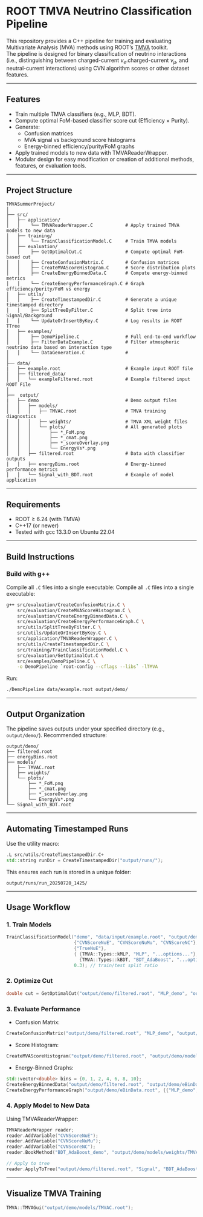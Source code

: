 # ROOT TMVA Neutrino Classification Pipeline

This repository provides a C++ pipeline for training and evaluating Multivariate Analysis (MVA) methods using ROOT’s [TMVA](https://root.cern.ch/tmva) toolkit.  
The pipeline is designed for binary classification of neutrino interactions (i.e., distinguishing between charged-current $\nu_e$.charged-current $\nu_\mu$, and neutral-current interactions) using CVN algorithm scores or other dataset features.

---

## Features
- Train multiple TMVA classifiers (e.g., MLP, BDT).
- Compute optimal FoM-based classifier score cut (Efficiency $\times$ Purity).
- Generate:
  - Confusion matrices
  - MVA signal vs background score histograms
  - Energy-binned efficiency/purity/FoM graphs
- Apply trained models to new data with TMVAReaderWrapper.
- Modular design for easy modification or creation of additional methods, features, or evaluation tools.

---

## Project Structure
```
TMVASummerProject/
│
├── src/
│   ├── application/
│   │    └── TMVAReaderWrapper.C            # Apply trained TMVA models to new data
│   ├── training/
│   │    └── TrainClassificationModel.C     # Train TMVA models
│   ├── evaluation/
│   │    ├── GetOptimalCut.C                # Compute optimal FoM-based cut
│   │    ├── CreateConfusionMatrix.C        # Confusion matrices
│   │    ├── CreateMVAScoreHistogram.C      # Score distribution plots
│   │    ├── CreateEnergyBinnedData.C       # Compute energy-binned metrics
│   │    └── CreateEnergyPerformanceGraph.C # Graph efficiency/purity/FoM vs energy
│   ├── utils/
│   │    ├── CreateTimestampedDir.C         # Generate a unique timestamped directory
│   │    ├── SplitTreeByFilter.C            # Split tree into Signal/Background
│   │    └── UpdateOrInsertByKey.C          # Log results in ROOT TTree
│   ├── examples/
│   │    ├── DemoPipeline.C                 # Full end-to-end workflow
│   │    ├── FilterDataExample.C            # Filter atmospheric neutrino data based on interaction type
│   │    └── DataGeneration.C               # 
│
├── data/
|   ├── example.root                        # Example input ROOT file
│   ├── filtered_data/
│   │   └── exampleFiltered.root            # Example filtered input ROOT File
│
├──  output/
|   ├── demo                                # Demo output files
│   │   ├── models/
│   │   │   ├── TMVAC.root                  # TMVA training diagnostics
│   │   │   ├── weights/                    # TMVA XML weight files
│   │   │   └── plots/                      # All generated plots
│   │   │       ├── *_FoM.png
│   │   │       ├── *_cmat.png
│   │   │       ├── *_scoreOverlay.png
│   │   │       └── EnergyVs*.png
│   │   ├── filtered.root                   # Data with classifier outputs
│   │   ├── energyBins.root                 # Energy-binned performance metrics
│   │   └── Signal_with_BDT.root            # Example of model application
```

---

## Requirements
- ROOT ≥ 6.24 (with TMVA)
- C++17 (or newer)
- Tested with gcc 13.3.0 on Ubuntu 22.04

---

## Build Instructions

### Build with g++
Compile all `.C` files into a single executable:
Compile all `.C` files into a single executable:
```bash
g++ src/evaluation/CreateConfusionMatrix.C \
    src/evaluation/CreateMVAScoreHistogram.C \
    src/evaluation/CreateEnergyBinnedData.C \
    src/evaluation/CreateEnergyPerformanceGraph.C \
    src/utils/SplitTreeByFilter.C \
    src/utils/UpdateOrInsertByKey.C \
    src/application/TMVAReaderWrapper.C \
    src/utils/CreateTimestampedDir.C \
    src/training/TrainClassificationModel.C \
    src/evaluation/GetOptimalCut.C \
    src/examples/DemoPipeline.C \
    -o DemoPipeline `root-config --cflags --libs` -lTMVA
```

Run:
```bash
./DemoPipeline data/example.root output/demo/
```

---

## Output Organization
The pipeline saves outputs under your specified directory (e.g., `output/demo/`). Recommended structure:
```
output/demo/
├── filtered.root
├── energyBins.root
├── models/
│   ├── TMVAC.root
│   ├── weights/
│   └── plots/
│       ├── *_FoM.png
│       ├── *_cmat.png
│       ├── *_scoreOverlay.png
│       └── EnergyVs*.png
└── Signal_with_BDT.root
```

---

## Automating Timestamped Runs
Use the utility macro:
```cpp
.L src/utils/CreateTimestampedDir.C+
std::string runDir = CreateTimestampedDir("output/runs/");
```

This ensures each run is stored in a unique folder:
```
output/runs/run_20250720_1425/
```

---

## Usage Workflow

### 1. Train Models
```cpp
TrainClassificationModel("demo", "data/input/example.root", "output/demo/", "filtered.root",
                         {"CVNScoreNuE", "CVNScoreNuMu", "CVNScoreNC"},
                         {"TrueNuE"},
                         { {TMVA::Types::kMLP, "MLP", "...options..."},
                           {TMVA::Types::kBDT, "BDT_AdaBoost", "...options..."} },
                         0.3); // train/test split ratio
```

### 2. Optimize Cut
```cpp
double cut = GetOptimalCut("output/demo/filtered.root", "MLP_demo", "output/demo/models/plots/MLP_demo_FoM.png");
```

### 3. Evaluate Performance
- Confusion Matrix:
```cpp
CreateConfusionMatrix("output/demo/filtered.root", "MLP_demo", "output/demo/models/plots/", cut, ConfusionMatrixType::Efficiency);
```

- Score Histogram:
```cpp
CreateMVAScoreHistogram("output/demo/filtered.root", "output/demo/models/plots/", "MLP_demo", 50, -1, 1, AxisScale::Linear);
```

- Energy-Binned Graphs:
```cpp
std::vector<double> bins = {0, 1, 2, 4, 6, 8, 10};
CreateEnergyBinnedData("output/demo/filtered.root", "output/demo/eBinData.root", {{"MLP_demo", cut}}, bins);
CreateEnergyPerformanceGraph("output/demo/eBinData.root", {{"MLP_demo", kRed}}, "output/demo/models/plots/eBin_eff.png", GraphType::Efficiency);
```

### 4. Apply Model to New Data
Using TMVAReaderWrapper:
```cpp
TMVAReaderWrapper reader;
reader.AddVariable("CVNScoreNuE");
reader.AddVariable("CVNScoreNuMu");
reader.AddVariable("CVNScoreNC");
reader.BookMethod("BDT_AdaBoost_demo", "output/demo/models/weights/TMVAClassification_BDT_AdaBoost_demo.weights.xml");

// Apply to tree
reader.ApplyToTree("output/demo/filtered.root", "Signal", "BDT_AdaBoost_demo", "output/demo/Signal_with_BDT.root", cut, {"CVNScoreNuE", "CVNScoreNuMu", "CVNScoreNC"});
```

---

## Visualize TMVA Training
```cpp
TMVA::TMVAGui("output/demo/models/TMVAC.root");
```
